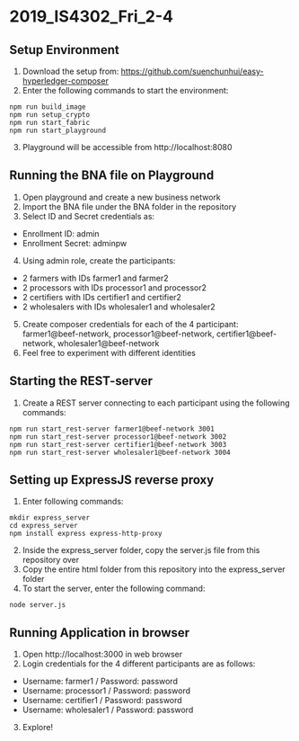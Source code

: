 # 2019_IS4302_Fri_2-4
## Setup Environment
1. Download the setup from: https://github.com/suenchunhui/easy-hyperledger-composer
2. Enter the following commands to start the environment:
```
npm run build_image
npm run setup_crypto
npm run start_fabric
npm run start_playground
```
3. Playground will be accessible from http://localhost:8080

## Running the BNA file on Playground
1. Open playground and create a new business network
2. Import the BNA file under the BNA folder in the repository
3. Select ID and Secret credentials as:
  - Enrollment ID: admin
  - Enrollment Secret: adminpw
4. Using admin role, create the participants: 
  - 2 farmers with IDs farmer1 and farmer2
  - 2 processors with IDs processor1 and processor2
  - 2 certifiers with IDs certifier1 and certifier2
  - 2 wholesalers with IDs wholesaler1 and wholesaler2
5. Create composer credentials for each of the 4 participant: farmer1@beef-network, processor1@beef-network, certifier1@beef-network, wholesaler1@beef-network
6. Feel free to experiment with different identities

## Starting the REST-server
1. Create a REST server connecting to each participant using the following commands:
```
npm run start_rest-server farmer1@beef-network 3001
npm run start_rest-server processor1@beef-network 3002
npm run start_rest-server certifier1@beef-network 3003
npm run start_rest-server wholesaler1@beef-network 3004
```

## Setting up ExpressJS reverse proxy
1. Enter following commands:
```
mkdir express_server
cd express_server
npm install express express-http-proxy
```
2. Inside the express_server folder, copy the server.js file from this repository over
3. Copy the entire html folder from this repository into the express_server folder
4. To start the server, enter the following command:
```
node server.js
```

## Running Application in browser
1. Open http://localhost:3000 in web browser
2. Login credentials for the 4 different participants are as follows:
  - Username: farmer1 / Password: password
  - Username: processor1 / Password: password
  - Username: certifier1 / Password: password
  - Username: wholesaler1 / Password: password
3. Explore!
